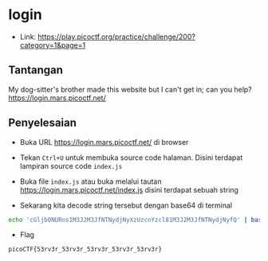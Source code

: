 # login
- Link: https://play.picoctf.org/practice/challenge/200?category=1&page=1

## Tantangan
My dog-sitter's brother made this website but I can't get in; can you help?
https://login.mars.picoctf.net/

## Penyelesaian
- Buka URL https://login.mars.picoctf.net/ di browser



- Tekan `Ctrl+U` untuk membuka source code halaman. Disini terdapat lampiran source code `index.js`



- Buka file `index.js` atau buka melalui tautan https://login.mars.picoctf.net/index.js disini terdapat sebuah string

- Sekarang kita decode string tersebut dengan base64 di terminal
```sh
echo 'cGljb0NURns1M3J2M3JfNTNydjNyXzUzcnYzcl81M3J2M3JfNTNydjNyfQ' | base64 -d
```

- Flag
```sh
picoCTF{53rv3r_53rv3r_53rv3r_53rv3r_53rv3r}
```